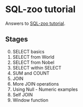 # SQL-zoo tutorial

Answers to [SQL-zoo tutorial](https://sqlzoo.net/wiki/SQL_Tutorial).

## Stages

0. SELECT basics
1. SELECT from World
2. SELECT from Nobel
3. SELECT within SELECT
4. SUM and COUNT
5. JOIN
6. More JOIN operations
7. Using Null - Numeric examples 
8. Self JOIN
9. Window function
